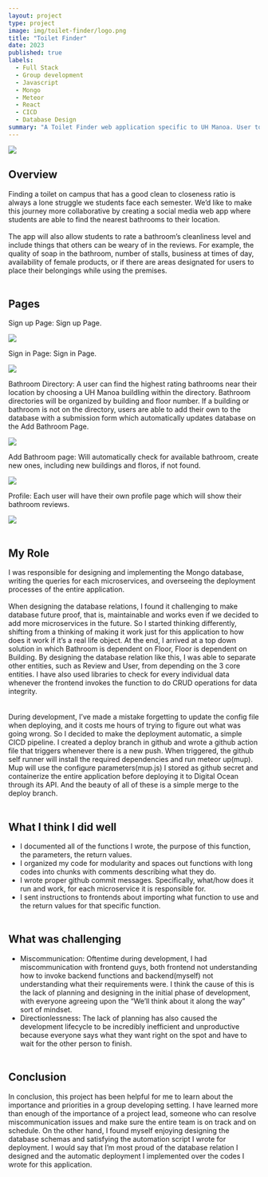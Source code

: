 ```yaml
---
layout: project
type: project
image: img/toilet-finder/logo.png
title: "Toilet Finder"
date: 2023
published: true
labels:
  - Full Stack
  - Group development
  - Javascript
  - Mongo
  - Meteor
  - React
  - CICD
  - Database Design
summary: "A Toilet Finder web application specific to UH Manoa. User to find, add, review, rate, and locate the bathrooms in the Manoa campus."
---
```


<img class="img-fluid col-12" src="../img/toilet-finder/homePageFinal.png"> 

## Overview ##
Finding a toilet on campus that has a good clean to closeness ratio is always a lone struggle we students face each semester. We’d like to make this journey more collaborative by creating a social media web app where students are able to find the nearest bathrooms to their location.
<br>
<br>
The app will also allow students to rate a bathroom’s cleanliness level and include things that others can be weary of in the reviews. For example, the quality of soap in the bathroom, number of stalls, business at times of day, availability of female products, or if there are areas designated for users to place their belongings while using the premises.
<br>
<br>
## Pages ##

<p>
  Sign up Page: Sign up Page.
</p>
<img class="img-fluid col-6" src="../img/toilet-finder/SignInFinalActual.png"/> 
<p>
  Sign in Page: Sign in Page.
</p>
<img class="img-fluid col-6" src="../img/toilet-finder/SignInFInal.png"/> 
<p>
  Bathroom Directory: A user can find the highest rating bathrooms near their location by choosing a UH Manoa buildling within the directory. Bathroom directories will be organized by building and floor number. If a building or bathroom is not on the directory, users are able to add their own to the database with a submission form which automatically updates database on the Add Bathroom Page.
</p>
<img class="img-fluid col-12" src="../img/toilet-finder/DirectoryFinal.png"/> 
<p>
  Add Bathroom page: Will automatically check for available bathroom, create new ones, including new buildings and floros, if not found.
</p>
<img class="img-fluid col-12" src="../img/toilet-finder/AddBathroomFinal.png"/> 
<p>
  Profile: Each user will have their own profile page which will show their bathroom reviews.
</p>
<img class="img-fluid col-12" src="../img/toilet-finder/profile_2.png"/> 
<br><br>

## My Role ##
I was responsible for designing and implementing the Mongo database, writing the queries for each microservices, and overseeing the deployment processes of the entire application. 
<br><br>
When designing the database relations, I found it challenging to make database future proof, that is, maintainable and works even if we decided to add more microservices in the future. So I started thinking differently, shifting from a thinking of making it work just for this application to how does it work if it’s a real life object. At the end, I arrived at a top down solution in which Bathroom is dependent on Floor, Floor is dependent on Building. By designing the database relation like this, I was able to separate other entities, such as Review and User, from depending on the 3 core entities. I have also used libraries to check for every individual data whenever the frontend invokes the function to do CRUD operations for data integrity.  
<br><br>
During development, I’ve made a mistake forgetting to update the config file when deploying, and it costs me hours of trying to figure out what was going wrong. So I decided to make the deployment automatic, a simple CICD pipeline. I created a deploy branch in github and wrote a github action file that triggers whenever there is a new push. When triggered, the github self runner will install the required dependencies and run meteor up(mup).  Mup will use the configure parameters(mup.js) I stored as github secret and containerize the entire application before deploying it to Digital Ocean through its API. And the beauty of all of these is a simple merge to the deploy branch.
<br><br>

## What I think I did well ##

* I documented all of the functions I wrote, the purpose of this function, the parameters, the return values.
* I organized my code for modularity and spaces out functions with long codes into chunks with comments describing what they do.
* I wrote proper github commit messages. Specifically, what/how does it run and work, for each microservice it is responsible for.
* I sent instructions to frontends about importing what function to use and the return values for that specific function.
<br><br>

## What was challenging ##
* Miscommunication: Oftentime during development, I had miscommunication with frontend guys, both frontend not understanding how to invoke backend functions and backend(myself) not understanding what their requirements were. I think the cause of this is the lack of planning and designing in the initial phase of development, with everyone agreeing upon the “We’ll think about it along the way” sort of mindset.
* Directionlessness: The lack of planning has also caused the development lifecycle to be incredibly inefficient and unproductive because everyone says what they want right on the spot and have to wait for the other person to finish. 
<br><br>
## Conclusion ##
In conclusion, this project has been helpful for me to learn about the importance and priorities in a group developing setting. I have learned more than enough of the importance of a project lead, someone who can resolve miscommunication issues and make sure the entire team is on track and on schedule. On the other hand, I found myself enjoying designing the database schemas and satisfying the automation script I wrote for deployment. I would say that I’m most proud of the database relation I designed and the automatic deployment I implemented over the codes I wrote for this application. 

